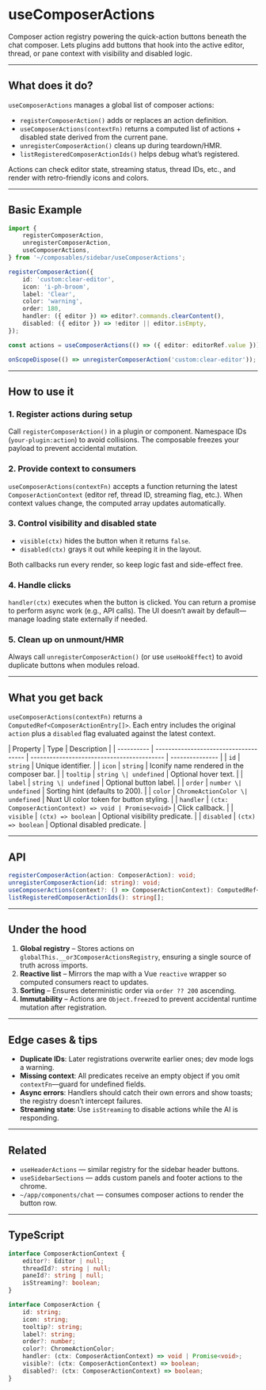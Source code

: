# useComposerActions

Composer action registry powering the quick-action buttons beneath the chat composer. Lets plugins add buttons that hook into the active editor, thread, or pane context with visibility and disabled logic.

---

## What does it do?

`useComposerActions` manages a global list of composer actions:

-   `registerComposerAction()` adds or replaces an action definition.
-   `useComposerActions(contextFn)` returns a computed list of actions + disabled state derived from the current pane.
-   `unregisterComposerAction()` cleans up during teardown/HMR.
-   `listRegisteredComposerActionIds()` helps debug what’s registered.

Actions can check editor state, streaming status, thread IDs, etc., and render with retro-friendly icons and colors.

---

## Basic Example

```ts
import {
    registerComposerAction,
    unregisterComposerAction,
    useComposerActions,
} from '~/composables/sidebar/useComposerActions';

registerComposerAction({
    id: 'custom:clear-editor',
    icon: 'i-ph-broom',
    label: 'Clear',
    color: 'warning',
    order: 180,
    handler: ({ editor }) => editor?.commands.clearContent(),
    disabled: ({ editor }) => !editor || editor.isEmpty,
});

const actions = useComposerActions(() => ({ editor: editorRef.value }));

onScopeDispose(() => unregisterComposerAction('custom:clear-editor'));
```

---

## How to use it

### 1. Register actions during setup

Call `registerComposerAction()` in a plugin or component. Namespace IDs (`your-plugin:action`) to avoid collisions. The composable freezes your payload to prevent accidental mutation.

### 2. Provide context to consumers

`useComposerActions(contextFn)` accepts a function returning the latest `ComposerActionContext` (editor ref, thread ID, streaming flag, etc.). When context values change, the computed array updates automatically.

### 3. Control visibility and disabled state

-   `visible(ctx)` hides the button when it returns `false`.
-   `disabled(ctx)` grays it out while keeping it in the layout.

Both callbacks run every render, so keep logic fast and side-effect free.

### 4. Handle clicks

`handler(ctx)` executes when the button is clicked. You can return a promise to perform async work (e.g., API calls). The UI doesn’t await by default—manage loading state externally if needed.

### 5. Clean up on unmount/HMR

Always call `unregisterComposerAction()` (or use `useHookEffect`) to avoid duplicate buttons when modules reload.

---

## What you get back

`useComposerActions(contextFn)` returns a `ComputedRef<ComposerActionEntry[]>`. Each entry includes the original `action` plus a `disabled` flag evaluated against the latest context.

| Property   | Type                                  | Description                                |
| ---------- | ------------------------------------- | ------------------------------------------ | --------------- |
| `id`       | `string`                              | Unique identifier.                         |
| `icon`     | `string`                              | Iconify name rendered in the composer bar. |
| `tooltip`  | `string \| undefined`                 | Optional hover text.                       |
| `label`    | `string \| undefined`                 | Optional button label.                     |
| `order`    | `number \| undefined`                 | Sorting hint (defaults to 200).            |
| `color`    | `ChromeActionColor \| undefined`      | Nuxt UI color token for button styling.    |
| `handler`  | `(ctx: ComposerActionContext) => void | Promise<void>`                             | Click callback. |
| `visible`  | `(ctx) => boolean`                    | Optional visibility predicate.             |
| `disabled` | `(ctx) => boolean`                    | Optional disabled predicate.               |

---

## API

```ts
registerComposerAction(action: ComposerAction): void;
unregisterComposerAction(id: string): void;
useComposerActions(context?: () => ComposerActionContext): ComputedRef<ComposerActionEntry[]>;
listRegisteredComposerActionIds(): string[];
```

---

## Under the hood

1. **Global registry** – Stores actions on `globalThis.__or3ComposerActionsRegistry`, ensuring a single source of truth across imports.
2. **Reactive list** – Mirrors the map with a Vue `reactive` wrapper so computed consumers react to updates.
3. **Sorting** – Ensures deterministic order via `order ?? 200` ascending.
4. **Immutability** – Actions are `Object.freeze`d to prevent accidental runtime mutation after registration.

---

## Edge cases & tips

-   **Duplicate IDs**: Later registrations overwrite earlier ones; dev mode logs a warning.
-   **Missing context**: All predicates receive an empty object if you omit `contextFn`—guard for undefined fields.
-   **Async errors**: Handlers should catch their own errors and show toasts; the registry doesn’t intercept failures.
-   **Streaming state**: Use `isStreaming` to disable actions while the AI is responding.

---

## Related

-   `useHeaderActions` — similar registry for the sidebar header buttons.
-   `useSidebarSections` — adds custom panels and footer actions to the chrome.
-   `~/app/components/chat` — consumes composer actions to render the button row.

---

## TypeScript

```ts
interface ComposerActionContext {
    editor?: Editor | null;
    threadId?: string | null;
    paneId?: string | null;
    isStreaming?: boolean;
}

interface ComposerAction {
    id: string;
    icon: string;
    tooltip?: string;
    label?: string;
    order?: number;
    color?: ChromeActionColor;
    handler: (ctx: ComposerActionContext) => void | Promise<void>;
    visible?: (ctx: ComposerActionContext) => boolean;
    disabled?: (ctx: ComposerActionContext) => boolean;
}
```
